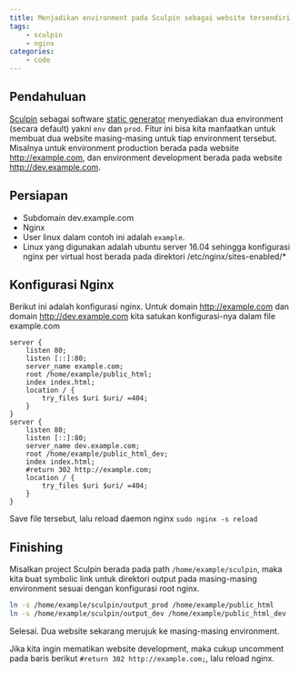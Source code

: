 ```yaml
---
title: Menjadikan environment pada Sculpin sebagai website tersendiri
tags:
    - sculpin
    - nginx
categories:
    - code
---
```


## Pendahuluan

[Sculpin][1] sebagai software [static generator][2] menyediakan dua environment 
(secara default) yakni ```env``` dan ```prod```. Fitur ini bisa kita manfaatkan 
untuk membuat dua website masing-masing untuk tiap environment tersebut. 
Misalnya untuk environment production berada pada website http://example.com, 
dan environment development berada pada website http://dev.example.com.

[1]: https://sculpin.io
[2]: https://www.staticgen.com

## Persiapan

- Subdomain dev.example.com
- Nginx
- User linux dalam contoh ini adalah ```example```.
- Linux yang digunakan adalah ubuntu server 16.04 sehingga konfigurasi
  nginx per virtual host berada pada direktori /etc/nginx/sites-enabled/*

## Konfigurasi Nginx

Berikut ini adalah konfigurasi nginx. Untuk domain http://example.com dan domain
http://dev.example.com kita satukan konfigurasi-nya dalam file example.com

```
server {
	listen 80;
	listen [::]:80;
	server_name example.com;
	root /home/example/public_html;
	index index.html;
	location / {
		try_files $uri $uri/ =404;
	}
}
server {
	listen 80;
	listen [::]:80;
	server_name dev.example.com;
	root /home/example/public_html_dev;
	index index.html;
	#return 302 http://example.com;
	location / {
		try_files $uri $uri/ =404;
	}
}
```

Save file tersebut, lalu reload daemon nginx 
``` sudo nginx -s reload ```

## Finishing

Misalkan project Sculpin berada pada path ```/home/example/sculpin```, maka kita 
buat symbolic link untuk direktori output pada masing-masing environment 
sesuai dengan konfigurasi root nginx.

```sh
ln -s /home/example/sculpin/output_prod /home/example/public_html
ln -s /home/example/sculpin/output_dev /home/example/public_html_dev
```

Selesai. Dua website sekarang merujuk ke masing-masing environment.

Jika kita ingin mematikan website development, maka cukup uncomment pada baris
berikut ```#return 302 http://example.com;```, lalu reload nginx.

